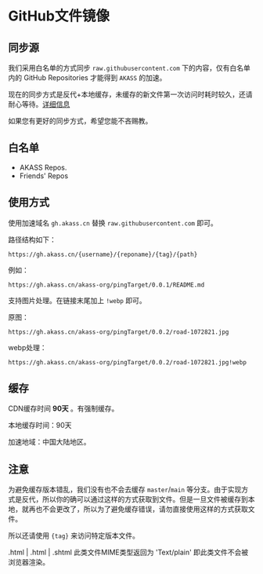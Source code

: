 # GitHub文件镜像

## 同步源

我们采用白名单的方式同步 `raw.githubusercontent.com` 下的内容，仅有白名单内的 GitHub Repositories 才能得到 `AKASS` 的加速。

现在的同步方式是反代+本地缓存，未缓存的新文件第一次访问时耗时较久，还请耐心等待。[详细信息](../img/info.png)

如果您有更好的同步方式，希望您能不吝赐教。

## 白名单

- AKASS Repos.
- Friends' Repos

## 使用方式

使用加速域名 `gh.akass.cn` 替换 `raw.githubusercontent.com` 即可。

路径结构如下：
```
https://gh.akass.cn/{username}/{reponame}/{tag}/{path}
```

例如：
```
https://gh.akass.cn/akass-org/pingTarget/0.0.1/README.md
```

支持图片处理。在链接末尾加上 `!webp` 即可。

原图：
```
https://gh.akass.cn/akass-org/pingTarget/0.0.2/road-1072821.jpg
```
webp处理：
```
https://gh.akass.cn/akass-org/pingTarget/0.0.2/road-1072821.jpg!webp
```

## 缓存

CDN缓存时间 **90天** 。有强制缓存。

本地缓存时间：90天

加速地域：中国大陆地区。

## 注意

为避免缓存版本错乱，我们没有也不会去缓存 `master`/`main` 等分支。由于实现方式是反代，所以你的确可以通过这样的方式获取到文件。但是一旦文件被缓存到本地，就再也不会更改了，所以为了避免缓存错误，请勿直接使用这样的方式获取文件。

所以还请使用 `{tag}` 来访问特定版本文件。

.html | .html | .shtml 此类文件MIME类型返回为 'Text/plain' 即此类文件不会被浏览器渲染。